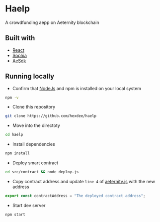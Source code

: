 # Haelp

A crowdfunding aepp on Aeternity blockchain

## Built with

- [React](https://reactjs.org)
- [Sophia](https://docs.aeternity.com/aesophia/)
- [AeSdk](https://docs.aeternity.com/aepp-sdk-js)

## Running locally

- Confirm that [NodeJs](https://nodejs.org/en/download/) and npm is installed on your local system

```bash
npm -v
```

- Clone this repository

```bash
git clone https://github.com/hexdee/haelp
```

- Move into the directoty

```bash
cd haelp
```

- Install dependencies

```bash
npm install
```

- Deploy smart contract

```bash
cd src/contract && node deploy.js
```

- Copy contract address and update `line 4` of  [aeternity.js](/src/utils/aeternity.js) with the new address

```javascript
export const contractAddress = "The deployed contract address";
```

- Start dev server

```bash
npm start
```
